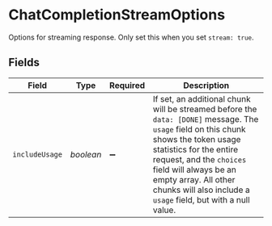 # ChatCompletionStreamOptions

Options for streaming response. Only set this when you set `stream: true`.



## Fields

| Field                                                                                                                                                                                                                                                                                                       | Type                                                                                                                                                                                                                                                                                                        | Required                                                                                                                                                                                                                                                                                                    | Description                                                                                                                                                                                                                                                                                                 |
| ----------------------------------------------------------------------------------------------------------------------------------------------------------------------------------------------------------------------------------------------------------------------------------------------------------- | ----------------------------------------------------------------------------------------------------------------------------------------------------------------------------------------------------------------------------------------------------------------------------------------------------------- | ----------------------------------------------------------------------------------------------------------------------------------------------------------------------------------------------------------------------------------------------------------------------------------------------------------- | ----------------------------------------------------------------------------------------------------------------------------------------------------------------------------------------------------------------------------------------------------------------------------------------------------------- |
| `includeUsage`                                                                                                                                                                                                                                                                                              | *boolean*                                                                                                                                                                                                                                                                                                   | :heavy_minus_sign:                                                                                                                                                                                                                                                                                          | If set, an additional chunk will be streamed before the `data: [DONE]` message. The `usage` field on this chunk shows the token usage statistics for the entire request, and the `choices` field will always be an empty array. All other chunks will also include a `usage` field, but with a null value.<br/> |